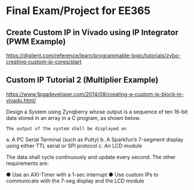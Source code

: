 # Final Exam/Project for EE365

## Create Custom IP in Vivado using IP Integrator (PWM Example) 
https://digilent.com/reference/learn/programmable-logic/tutorials/zybo-creating-custom-ip-cores/start

## Custom IP Tutorial 2 (Multiplier Example) 
https://www.fpgadeveloper.com/2014/08/creating-a-custom-ip-block-in-vivado.html/

Design a System using Zynqberry whose output is a sequence of ten 16-bit data stored in an array in a C program, as shown below. 

	The output of the system shall be displayed on 
a.	A PC Serial Terminal (such as Putty)
b.	A Sparkfun’s 7-segment display using either TTL serial or SPI protocol
c.	An LCD module

The data shall cycle continuously and update every second. The other requirements are: 

●	Use an AXI-Timer with a 1-sec interrupt 
●	Use custom IPs to communicate with the 7-seg display and the LCD module
